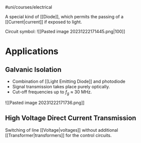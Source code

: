 #uni/courses/electrical 

A special kind of [[Diode]], which permits the passing of a [[Current|current]] if exposed to light.

Circuit symbol:
![[Pasted image 20231222171445.png|100]]

# Applications

## Galvanic Isolation

- Combination of [[Light Emitting Diode]] and photodiode
- Signal transmission takes place purely optically.
- Cut-off frequencies up to $f_g$ ≈ 30 MHz.

![[Pasted image 20231222171736.png]]

## High Voltage Direct Current Transmission

Switching of line [[Voltage|voltages]] without additional [[Transformer|transformers]] for the control circuits.
